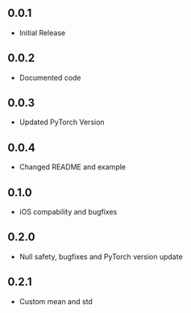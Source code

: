 ## 0.0.1

* Initial Release

## 0.0.2

* Documented code

## 0.0.3

* Updated PyTorch Version

## 0.0.4

* Changed README and example

## 0.1.0

* iOS compability and bugfixes

## 0.2.0

* Null safety, bugfixes and PyTorch version update

## 0.2.1

* Custom mean and std
